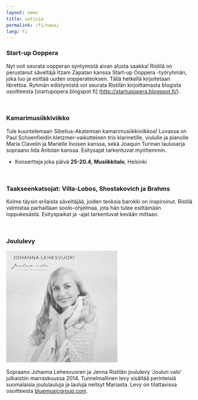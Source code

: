 ```yaml
---
layout: news
title: uutisia
permalink: /fi/news/
lang: fi
---
```


<!--
<img src="/images/jenna3.jpg" width="300px" alt="Jenna Ristilä" style="float: right; margin-left: 50px; margin-top: 25px;  ">
<h1>{{ page.title }}</h1>
-->

### Start-up Ooppera

Nyt voit seurata oopperan syntymistä aivan alusta saakka! Ristilä on perustanut säveltäjä Itzam Zapatan kanssa Start-up Ooppera -työryhmän, joka luo ja esittää uuden oopperateoksen. Tällä hetkellä kirjoitetaan librettoa. Ryhmän edistymistä voi seurata Ristilän kirjoittamasta blogista osoitteesta [startupopera.blogspot.fi] (http://startupopera.blogspot.fi/).

<br/>

### Kamarimusiikkiviikko

Tule kuuntelemaan Sibelius-Akatemian kamarimusiikkiviikkoa! Luvassa on Paul Schoenfieldin kletzmer-vaikutteinen trio klarinetille, viululle ja pianolle María Clavelin ja Marielle Iivosen kanssa, sekä Joaquin Turinan laulusarja sopraano Iida Antolan kanssa. Esitysajat tarkentuvat myöhemmin.

- Konsertteja joka päivä __25-20.4, Musiikkitalo__, Helsinki

<br/>

### Taakseenkatsojat: Villa-Lobos, Shostakovich ja Brahms

Kolme täysin erilaista säveltäjää, joiden teoksia barokki on inspiroinut. Ristilä valmistaa parhaillaan soolo-ohjelmaa, jota hän tulee esittämään loppukesästä. Esityspaikat ja -ajat tarkentuvat kevään mittaan.

<br/>

### Joululevy

![Christmas cd](/images/christmas_cd.jpg)

Sopraano Johanna Lehesvuoren ja Jenna Ristilän joululevy 'Joulun valo' julkaistiin marraskuussa 2014. Tunnelmallinen levy sisältää perinteisiä suomalaisia joululauluja ja lauluja neitsyt Mariasta. Levy on tilattavissa osoitteesta [bluemusicgroup.com](http://lightofchristmas.bluemusicgroup.com/). 
